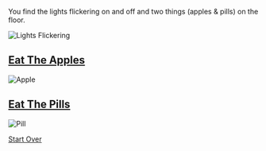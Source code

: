 You find the lights flickering on and off and two things (apples & pills) on the floor.

![Lights Flickering](https://steamuserimages-a.akamaihd.net/ugc/445115829680928380/D0CFF324E889E32E6FEE6FA3D8436E1629A6422C/?imw=5000&imh=5000&ima=fit&impolicy=Letterbox&imcolor=%23000000&letterbox=false)

## [Eat The Apples](poisonous.md)

![Apple](https://media.istockphoto.com/id/877290422/vector/red-apple-isolated.jpg?s=612x612&w=0&k=20&c=KmpaCN7ez3b8FtoJuEczx_SJB4qO2wpB__lnPRXWDqo=)

## [Eat The Pills](teleport.md)

![Pill](https://vectorportal.com/storage/XngnAe2TvhRGlUsEKCR1Jq3vw5tBpW5WPft3eext.jpg)

[Start Over](../Start-here.md)
